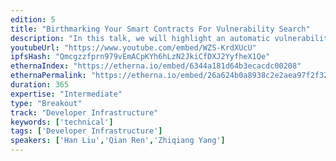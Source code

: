 ```yaml
---
edition: 5
title: "Birthmarking Your Smart Contracts For Vulnerability Search"
description: "In this talk, we will highlight an automatic vulnerability search technique for smart contracts. In the context of security, vulnerability search enables us to make quick response to new threats and zero-day exploits. In those cases, well-designed analysis is far from prepared to deliever precise detections. Our vulnerability search technique can act as a complement in this setting to efficiently identify potentially vulnerable contracts without heavyweight in-depth reasoning and analysis.The key insight is to \"birthmarking\" a smart contract by abstracting its programming intents. Generally, the generation of birthmarks is realized via symbolically executing the bytecode of a smart contract and building global dependency on the fly. More specifically, both syntax features (e.g., number and type of instructions) and semantic features (e.g., load and store at the same storage) are considered in birthmarks. Then, the task of searching for a known vulnerability is converted to computing a similarity between a target contract (with the vulnerability) and a candidate contract (may/may not have the vulnerability). We have implemented a prototype to search for known vulnerabilities and conducted large-scale evaluations on real-world security issues. Particularly, we will use CVE­-2018-­10376 to explain how the search technique can help existing security analyzers"
youtubeUrl: "https://www.youtube.com/embed/WZS-KrdXUcU"
ipfsHash: "Qmcgzzfprn979vEmACpKYh6hLzN2JkiCfDXJ2YyfheX1Qe"
ethernaIndex: "https://etherna.io/embed/6344a181d64b3ecacdc00208"
ethernaPermalink: "https://etherna.io/embed/26a624b0a8938c2e2aea97f2f3224945c7ade7f41a949fd5361cc757fc482771"
duration: 365
expertise: "Intermediate"
type: "Breakout"
track: "Developer Infrastructure"
keywords: ['technical']
tags: ['Developer Infrastructure']
speakers: ['Han Liu','Qian Ren','Zhiqiang Yang']
---
```


